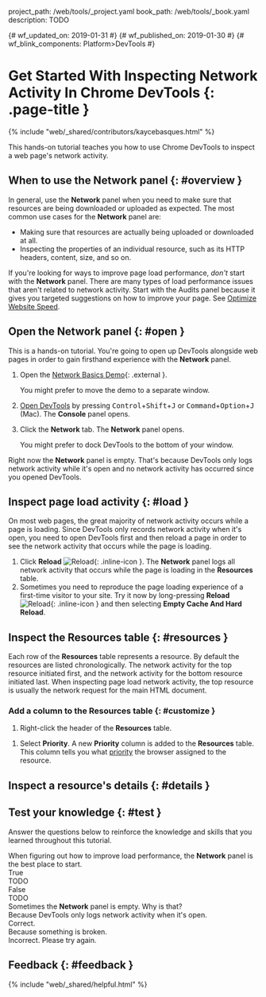 project_path: /web/tools/_project.yaml
book_path: /web/tools/_book.yaml
description: TODO

{# wf_updated_on: 2019-01-31 #}
{# wf_published_on: 2019-01-30 #}
{# wf_blink_components: Platform>DevTools #}

# Get Started With Inspecting Network Activity In Chrome DevTools {: .page-title }

{% include "web/_shared/contributors/kaycebasques.html" %}

This hands-on tutorial teaches you how to use Chrome DevTools to inspect a web page's
network activity.

## When to use the Network panel {: #overview }

In general, use the **Network** panel when you need to make sure that resources are being
downloaded or uploaded as expected. The most common use cases for the **Network** panel are:

* Making sure that resources are actually being uploaded or downloaded at all.
* Inspecting the properties of an individual resource, such as its HTTP headers, content,
  size, and so on.

[speed]: /web/tools/chrome-devtools/speed/get-started

If you're looking for ways to improve page load performance, *don't* start with the **Network**
panel. There are many types of load performance issues that aren't related to network
activity. Start with the Audits panel because it gives you targeted suggestions on how to
improve your page. See [Optimize Website Speed][speed].

## Open the Network panel {: #open }

This is a hands-on tutorial. You're going to open up DevTools alongside web pages
in order to gain firsthand experience with the **Network** panel.

1. Open the [Network Basics Demo](https://devtools.glitch.me/network/basics.html){: .external }.

     You might prefer to move the demo to a separate window.

1. [Open DevTools](/web/tools/chrome-devtools/open) by pressing
   <kbd>Control</kbd>+<kbd>Shift</kbd>+<kbd>J</kbd> or 
   <kbd>Command</kbd>+<kbd>Option</kbd>+<kbd>J</kbd> (Mac). The **Console**
   panel opens.
1. Click the **Network** tab. The **Network** panel opens.

     You might prefer to dock DevTools to the bottom of your window.

Right now the **Network** panel is empty. That's because DevTools only logs network activity
while it's open and no network activity has occurred since you opened DevTools.

## Inspect page load activity {: #load }

On most web pages, the great majority of network activity occurs while a page is loading.
Since DevTools only records network activity when it's open, you need to open DevTools first
and then reload a page in order to see the network activity that occurs while the page is
loading.

[reload]: /web/tools/chrome-devtools/images/shared/reload.png

1. Click **Reload** ![Reload][reload]{: .inline-icon }. The **Network** panel logs all network
   activity that occurs while the page is loading in the **Resources** table.
1. Sometimes you need to reproduce the page loading experience of a first-time visitor
   to your site. Try it now by long-pressing **Reload** ![Reload][reload]{: .inline-icon }
   and then selecting **Empty Cache And Hard Reload**.

## Inspect the Resources table {: #resources }

Each row of the **Resources** table represents a resource. By default the resources are listed
chronologically. The network activity for the top resource initiated first, and the network
activity for the bottom resource initiated last.
When inspecting page load network activity, the top resource is usually the network request for
the main HTML document.

### Add a column to the Resources table {: #customize }

1. Right-click the header of the **Resources** table.

[priority]: /web/fundamentals/performance/resource-prioritization

1. Select **Priority**. A new **Priority** column is added to the **Resources** table.
   This column tells you what [priority][priority] the browser assigned to the resource.

## Inspect a resource's details {: #details }

## Test your knowledge {: #test }

Answer the questions below to reinforce the knowledge and skills that you learned throughout
this tutorial.

<div class="devsite-tracking-question">
  <div>
    When figuring out how to improve load performance, the <b>Network</b> panel is the best place
    to start.
  </div>
  <div class="gc-analytics-event"
       data-category="TODO" data-value="1"
       data-label="TODO">
    <div>True</div>
    <div>TODO</div>
  </div>
  <div class="gc-analytics-event"
       data-category="TODO" data-value="0"
       data-label="TODO">
    <div>False</div>
    <div>TODO</div>
  </div>
</div>

<div class="devsite-tracking-question">
  <div>
    Sometimes the <b>Network</b> panel is empty. Why is that?
  </div>
  <div class="gc-analytics-event"
       data-category="TODO" data-value="1"
       data-label="TODO">
    <div>Because DevTools only logs network activity when it's open.</div>
    <div>Correct.</div>
  </div>
  <div class="gc-analytics-event"
       data-category="TODO" data-value="0"
       data-label="TODO">
    <div>Because something is broken.</div>
    <div>Incorrect. Please try again.</div>
  </div>
</div>

## Feedback {: #feedback }

{% include "web/_shared/helpful.html" %}
